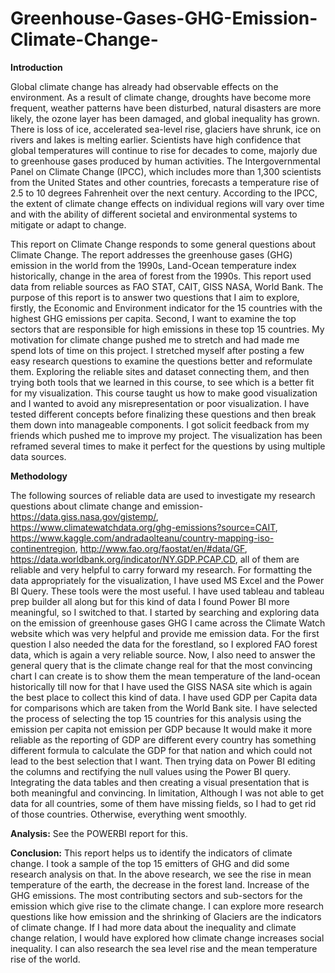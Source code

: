 # Greenhouse-Gases-GHG-Emission-Climate-Change-
**Introduction**

Global climate change has already had observable effects on the environment. As a result of climate change, droughts have become more frequent, weather patterns have been disturbed, natural disasters are more likely, the ozone layer has been damaged, and global inequality has grown. There is loss of ice, accelerated sea-level rise, glaciers have shrunk, ice on rivers and lakes is melting earlier. Scientists have high confidence that global temperatures will continue to rise for decades to come, majorly due to greenhouse gases produced by human activities. The Intergovernmental Panel on Climate Change (IPCC), which includes more than 1,300 scientists from the United States and other countries, forecasts a temperature rise of 2.5 to 10 degrees Fahrenheit over the next century. According to the IPCC, the extent of climate change effects on individual regions will vary over time and with the ability of different societal and environmental systems to mitigate or adapt to change.

This report on Climate Change responds to some general questions about Climate Change. The report addresses the greenhouse gases (GHG) emission in the world from the 1990s, Land-Ocean temperature index historically, change in the area of forest from the 1990s. This report used data from reliable sources as FAO STAT, CAIT, GISS NASA, World Bank. The purpose of this report is to answer two questions that I aim to explore, firstly, the Economic and Environment indicator for the 15 countries with the highest GHG emissions per capita. Second, I want to examine the top sectors that are responsible for high emissions in these top 15 countries.
My motivation for climate change pushed me to stretch and had made me spend lots of time on this project. I stretched myself after posting a few easy research questions to examine the questions better and reformulate them. Exploring the reliable sites and dataset connecting them, and then trying both tools that we learned in this course, to see which is a better fit for my visualization. This course taught us how to make good visualization and I wanted to avoid any misrepresentation or poor visualization. I have tested different concepts before finalizing these questions and then break them down into manageable components. I got solicit feedback from my friends which pushed me to improve my project. The visualization has been reframed several times to make it perfect for the questions by using multiple data sources.
 
**Methodology**
 
The following sources of reliable data are used to investigate my research questions about climate change and emission-
 https://data.giss.nasa.gov/gistemp/, https://www.climatewatchdata.org/ghg-emissions?source=CAIT, https://www.kaggle.com/andradaolteanu/country-mapping-iso-continentregion, http://www.fao.org/faostat/en/#data/GF, https://data.worldbank.org/indicator/NY.GDP.PCAP.CD, all of them are reliable and very helpful to carry forward my research. For formatting the data appropriately for the visualization, I have used MS Excel and the Power BI Query. These tools were the most useful. I have used tableau and tableau prep builder all along but for this kind of data I found Power BI more meaningful, so I switched to that. I started by searching and exploring data on the emission of greenhouse gases GHG I came across the Climate Watch website which was very helpful and provide me emission data. For the first question I also needed the data for the forestland, so I explored FAO forest data, which is again a very reliable source. Now, I also need to answer the general query that is the climate change real for that the most convincing chart I can create is to show them the mean temperature of the land-ocean historically till now for that I have used the GISS NASA site which is again the best place to collect this kind of data. I have used GDP per Capita data for comparisons which are taken from the World Bank site. I have selected the process of selecting the top 15 countries for this analysis using the emission per capita not emission per GDP because It would make it more reliable as the reporting of GDP are different every country has something different formula to calculate the GDP for that nation and which could not lead to the best selection that I want. Then trying data on Power BI editing the columns and rectifying the null values using the Power BI query. Integrating the data tables and then creating a visual presentation that is both meaningful and convincing. In limitation, Although I was not able to get data for all countries, some of them have missing fields, so I had to get rid of those countries. Otherwise, everything went smoothly.

**Analysis:**
See the POWERBI report for this.

**Conclusion:**
This report helps us to identify the indicators of climate change. I took a sample of the top 15 emitters of GHG and did some research analysis on that. In the above research, we see the rise in mean temperature of the earth, the decrease in the forest land. Increase of the GHG emissions. The most contributing sectors and sub-sectors for the emission which give rise to the climate change. I can explore more research questions like how emission and the shrinking of Glaciers are the indicators of climate change. If I had more data about the inequality and climate change relation, I would have explored how climate change increases social inequality. I can also research the sea level rise and the mean temperature rise of the world.



